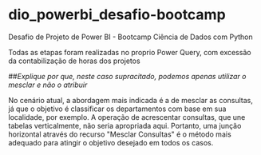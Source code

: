 # dio_powerbi_desafio-bootcamp
Desafio de Projeto de Power BI - Bootcamp Ciência de Dados com Python

Todas as etapas foram realizadas no proprio Power Query, com excessão da contabilização de horas dos projetos

##*Explique por que, neste caso supracitado, podemos apenas utilizar o mesclar e não o atribuir*

No cenário atual, a abordagem mais indicada é a de mesclar as consultas, já que o objetivo é classificar os departamentos com base em sua localidade, por exemplo. A operação de acrescentar consultas, que une tabelas verticalmente, não seria apropriada aqui. Portanto, uma junção horizontal através do recurso "Mesclar Consultas" é o método mais adequado para atingir o objetivo desejado em todos os casos.

